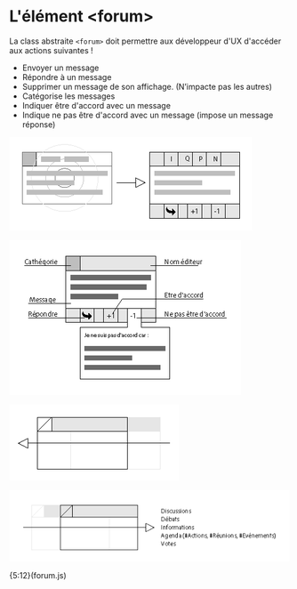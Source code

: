 
L'élément \<forum\>
===

La class abstraite `<forum>` doit permettre aux développeur d'UX d'accéder aux actions suivantes !

- Envoyer un message
- Répondre à un message
- Supprimer un message de son affichage. (N’impacte pas les autres)
- Catégorise les messages
- Indiquer être d'accord avec un message
- Indique ne pas être d'accord avec un message (impose un message réponse)

![Affichage d'un message par défaut](UX-Message-Actions-Menu.png)

![Supprimer un message](UX-Message-Actions-Menu-Details.png)

![Supprimer un message](UX-Message-Actions-Swipe-Kill.png)

![Supprimer un message](UX-Message-Actions-Swipe-Send.png)

{5:12}(forum.js)